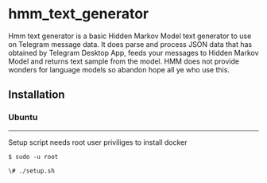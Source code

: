 # hmm_text_generator

Hmm text generator is a basic Hidden Markov Model text generator to use on Telegram message data. It does parse and process JSON data that has obtained by Telegram Desktop App, feeds your messages to Hidden Markov Model and returns text sample from the model.
HMM does not provide wonders for language models so abandon hope all ye who use this.

## Installation
### Ubuntu
---
Setup script needs root user priviliges to install docker

```
$ sudo -u root

\# ./setup.sh
```
